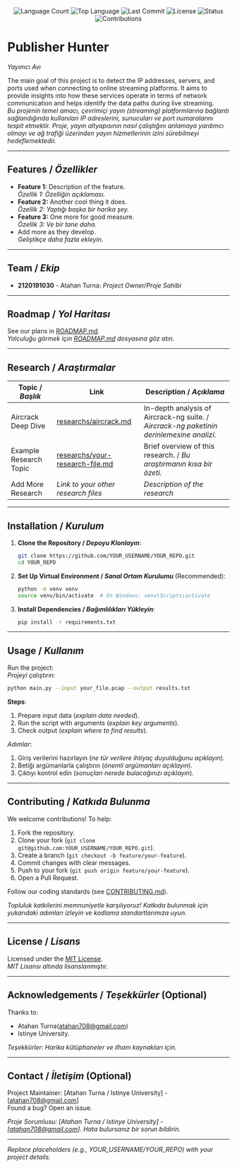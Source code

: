 <div align="center">
  <img src="https://img.shields.io/github/languages/count/atahant23/yay-mciavi?style=flat-square&color=blueviolet" alt="Language Count">
  <img src="https://img.shields.io/github/languages/top/atahant23/yay-mciavi?style=flat-square&color=1e90ff" alt="Top Language">
  <img src="https://img.shields.io/github/last-commit/atahant23/yay-mciavi?style=flat-square&color=ff69b4" alt="Last Commit">
  <img src="https://img.shields.io/github/license/keyvanarasteh/Project?style=flat-square&color=yellow" alt="License">
  <img src="https://img.shields.io/badge/Status-Active-green?style=flat-square" alt="Status">
  <img src="https://img.shields.io/badge/Contributions-Welcome-brightgreen?style=flat-square" alt="Contributions">
</div>

# Publisher Hunter
*Yayımcı Avı*

The main goal of this project is to detect the IP addresses, servers, and ports used when connecting to online streaming platforms. It aims to provide insights into how these services operate in terms of network communication and helps identify the data paths during live streaming.  
*Bu projenin temel amacı, çevrimiçi yayın (streaming) platformlarına bağlantı sağlandığında kullanılan IP adreslerini, sunucuları ve port numaralarını tespit etmektir. Proje, yayın altyapısının nasıl çalıştığını anlamaya yardımcı olmayı ve ağ trafiği üzerinden yayın hizmetlerinin izini sürebilmeyi hedeflemektedir.*

---

## Features / *Özellikler*

- **Feature 1:** Description of the feature.  
  *Özellik 1: Özelliğin açıklaması.*
- **Feature 2:** Another cool thing it does.  
  *Özellik 2: Yaptığı başka bir harika şey.*
- **Feature 3:** One more for good measure.  
  *Özellik 3: Ve bir tane daha.*
- Add more as they develop.  
  *Geliştikçe daha fazla ekleyin.*

---

## Team / *Ekip*

- **2120191030** - Atahan Turna: *Project Owner/Proje Sahibi*


---

## Roadmap / *Yol Haritası*

See our plans in [ROADMAP.md](ROADMAP.md).  
*Yolculuğu görmek için [ROADMAP.md](ROADMAP.md) dosyasına göz atın.*

---

## Research / *Araştırmalar*

| Topic / *Başlık*        | Link                                    | Description / *Açıklama*                        |
|-------------------------|-----------------------------------------|------------------------------------------------|
| Aircrack Deep Dive      | [researchs/aircrack.md](researchs/aircrack.md) | In-depth analysis of Aircrack-ng suite. / *Aircrack-ng paketinin derinlemesine analizi.* |
| Example Research Topic  | [researchs/your-research-file.md](researchs/your-research-file.md) | Brief overview of this research. / *Bu araştırmanın kısa bir özeti.* |
| Add More Research       | *Link to your other research files*     | *Description of the research*                  |

---

## Installation / *Kurulum*

1. **Clone the Repository / *Depoyu Klonlayın***:  
   ```bash
   git clone https://github.com/YOUR_USERNAME/YOUR_REPO.git
   cd YOUR_REPO
   ```

2. **Set Up Virtual Environment / *Sanal Ortam Kurulumu*** (Recommended):  
   ```bash
   python -m venv venv
   source venv/bin/activate  # On Windows: venv\Scripts\activate
   ```

3. **Install Dependencies / *Bağımlılıkları Yükleyin***:  
   ```bash
   pip install -r requirements.txt
   ```

---

## Usage / *Kullanım*

Run the project:  
*Projeyi çalıştırın:*

```bash
python main.py --input your_file.pcap --output results.txt
```

**Steps**:  
1. Prepare input data (*explain data needed*).  
2. Run the script with arguments (*explain key arguments*).  
3. Check output (*explain where to find results*).  

*Adımlar*:  
1. Giriş verilerini hazırlayın (*ne tür verilere ihtiyaç duyulduğunu açıklayın*).  
2. Betiği argümanlarla çalıştırın (*önemli argümanları açıklayın*).  
3. Çıktıyı kontrol edin (*sonuçları nerede bulacağınızı açıklayın*).

---

## Contributing / *Katkıda Bulunma*

We welcome contributions! To help:  
1. Fork the repository.  
2. Clone your fork (`git clone git@github.com:YOUR_USERNAME/YOUR_REPO.git`).  
3. Create a branch (`git checkout -b feature/your-feature`).  
4. Commit changes with clear messages.  
5. Push to your fork (`git push origin feature/your-feature`).  
6. Open a Pull Request.  

Follow our coding standards (see [CONTRIBUTING.md](CONTRIBUTING.md)).  

*Topluluk katkilerini memnuniyetle karşılıyoruz! Katkıda bulunmak için yukarıdaki adımları izleyin ve kodlama standartlarımıza uyun.*

---

## License / *Lisans*

Licensed under the [MIT License](LICENSE.md).  
*MIT Lisansı altında lisanslanmıştır.*

---

## Acknowledgements / *Teşekkürler* (Optional)

Thanks to:  
- Atahan Turna(atahan708@gmail.com) 
- Istinye University.    

*Teşekkürler: Harika kütüphaneler ve ilham kaynakları için.*

---

## Contact / *İletişim* (Optional)

Project Maintainer: [Atahan Turna / Istinye University] - [atahan708@gmail.com]  
Found a bug? Open an issue.  

*Proje Sorumlusu: [Atahan Turna / Istinye University] - [atahan708@gmail.com]. Hata bulursanız bir sorun bildirin.*

---

*Replace placeholders (e.g., YOUR_USERNAME/YOUR_REPO) with your project details.*
